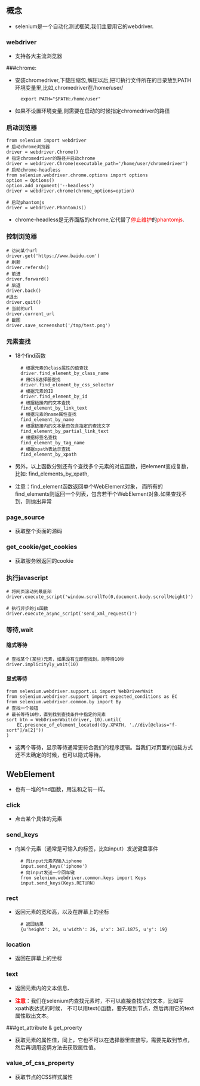 ## 概念
- selenium是一个自动化测试框架,我们主要用它的webdriver.

### webdriver
- 支持各大主流浏览器

###chrome:

- 安装chromedriver,下载压缩包,解压以后,把可执行文件所在的目录放到PATH环境变量里,比如,chromedriver在/home/user/

		export PATH="$PATH:/home/user"

- 如果不设置环境变量,则需要在启动的时候指定chromedriver的路径

### 启动浏览器
	
	from selenium import webdriver
	# 启动chrome浏览器
	driver = webdriver.Chrome()
	# 指定chromedriver的路径并启动chrome
	driver = webdriver.Chrome(executable_path='/home/user/chromedriver')
	# 启动chrome-headless
	from selenium.webdriver.chrome.options import options
	option = Options()
	option.add_argument('--headless')
	driver = webdriver.chrome(chrome_options=option)

	# 启动phantomjs
	driver = webdriver.PhantomJs()

- chrome-headless是无界面版的chrome,它代替了<span style="color:red">停止维护</span>的<span style="color:red">phantomjs</span>.

### 控制浏览器

	# 访问某个url
	driver.get('https://www.baidu.com')
	# 刷新
	driver.refersh()
	# 前进
	driver.forward()
	# 后退
	driver.back()
	#退出
	driver.quit()
	# 当前的url
	driver.current_url
	# 截图
	driver.save_screenshot('/tmp/test.png')

### 元素查找
- 18个find函数


		# 根据元素的class属性的值查找 
		driver.find_element_by_class_name
		# 用CSS选择器查找
		driver.find_element_by_css_selector
		# 根据元素的ID
		driver.find_element_by_id
		# 根据链接内的文本查找
		find_element_by_link_text
		# 根据元素的name属性查找 
		find_element_by_name
		# 根据链接内的文本是否包含指定的查找文字
		find_element_by_partial_link_text
		# 根据标签名查找
		find_element_by_tag_name
		# 根据xpath表达示查找 
		find_element_by_xpath

- 另外，以上函数分别还有个查找多个元素的对应函数，把element变成复数，比如: find_elements_by_xpath,
- 注意：find_element函数返回单个WebElement对象，
而所有的find_elements则返回一个列表，包含若干个WebElement对象.如果查找不到，则抛出异常

### page_source

- 获取整个页面的源码

### get_cookie/get_cookies

- 获取服务器返回的cookie

### 执行javascript

	# 将网页滚动到最底部
	driver.execute_script('window.scrollTo(0,document.body.scrollHeight)')
	
	# 执行异步的js函数
	driver.execute_async_script('send_xml_request()')

### 等待,wait

#### 隐式等待

	# 查找某个(某些)元素，如果没有立即查找到，则等待10秒
	driver.implicityly_wait(10)

#### 显式等待

	from selenium.webdriver.support.ui import WebDriverWait
	from selenium.webdriver.support import expected_conditions as EC
	from selenium.webdriver.common.by import By
	# 查找一个按钮
	# 最长等待10秒，直到找到查找条件中指定的元素
	sort_btn = WebDriverWait(driver, 10).until(
        EC.presence_of_element_located((By.XPATH, './/div[@class="f-sort"]/a[2]'))
    )

- 这两个等待，显示等待通常更符合我们的程序逻辑。当我们对页面的加载方式还不太确定的时候，也可以隐式等待。

## WebElement

- 也有一堆的find函数，用法和之前一样。

### click

- 点击某个具体的元素

### send_keys

- 向某个元素（通常是可输入的标签，比如input）发送键盘事件

		# 向input元素内输入iphone
		input.send_keys('iphone')
		# 向input发送一个回车键
		from selenium.webdriver.common.keys import Keys
		input.send_keys(Keys.RETURN)

### rect

- 返回元素的宽和高，以及在屏幕上的坐标

		# 返回结果
		{u'height': 24, u'width': 26, u'x': 347.1875, u'y': 19}

### location

- 返回在屏幕上的坐标

### text

- 返回元素内的文本信息、

- <strong style="color:red">注意</strong>：我们在selenium内查找元素时，不可以直接查找它的文本，比如写xpath表达式的时候， 不可以用text()函数，要先取到节点，然后再用它的text属性取出文本。

###get_attribute & get_proerty

- 获取元素的属性值，同上，它也不可以在选择器里直接写，需要先取到节点，然后再调用这俩方法去获取属性值。

### value_of_css_property

- 获取节点的CSS样式属性